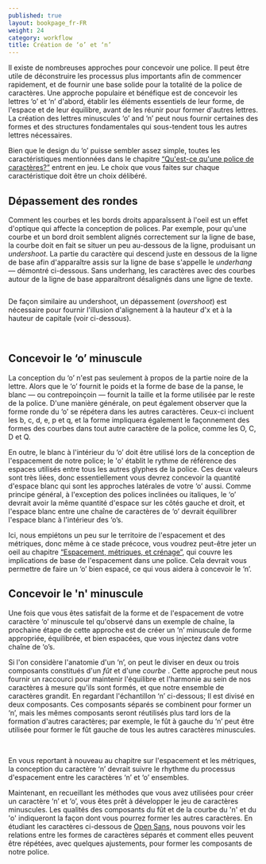 ```yaml
---
published: true
layout: bookpage_fr-FR
weight: 24
category: workflow
title: Création de ‘o’ et ‘n’
---
```


Il existe de nombreuses approches pour concevoir une police. Il peut être utile de déconstruire les
processus plus importants afin de commencer rapidement, et de fournir une base solide pour la
totalité de la police de caractères.
Une approche populaire et bénéfique est de concevoir les lettres ‘o’ et ‘n’ d'abord, établir les
éléments essentiels de leur forme, de l'espace et de leur équilibre, avant de les réunir pour former
d'autres lettres. La création des lettres minuscules ‘o’ and ‘n’ peut nous fournir certaines des formes
et des structures fondamentales qui sous-tendent tous les autres lettres nécessaires.

Bien que le design du ‘o’ puisse sembler assez simple, toutes les caractéristiques mentionnées dans le
chapitre [“Qu'est-ce qu'une police de caractères?”] entrent en jeu. Le choix que vous faites sur chaque caractéristique
doit être un choix délibéré.

## Dépassement des rondes

Comment les courbes et les bords droits apparaîssent à l'oeil est un effet d'optique qui affecte la
conception de polices.
Par exemple, pour qu'une courbe et un bord droit semblent alignés correctement sur la ligne de base,
la courbe doit en fait se situer un peu au-dessous de la ligne, produisant un *undershoot*. La partie
du caractère qui descend juste en dessous de la ligne de base afin d'apparaître assis sur la ligne de
base s'appelle le *underhang* &mdash; démontré ci-dessous. Sans underhang, les caractères avec des
courbes autour de la ligne de base apparaîtront désalignés dans une ligne de texte.

<img src="../en-US/images/underhang1.png" alt>

De façon similaire au undershoot, un dépassement (*overshoot*) est nécessaire pour fournir
l'illusion d'alignement à la hauteur d'x et à la hauteur de capitale (voir ci-dessous).

<img src="../en-US/images/nox-opensans.png" alt>

<img src="../en-US/images/nox-merriw_1.png" alt>

## Concevoir le ‘o’ minuscule

La conception du ‘o’ n'est pas seulement à propos de la partie noire de la lettre. Alors que le ‘o’
fournit le poids et la forme de base de la panse, le blanc &mdash; ou contrepoinçoin &mdash; fournit la
taille et la forme utilisée par le reste de la police.
D'une manière générale, on peut également observer que la forme ronde du ‘o’ se répétera dans les
autres caractères. Ceux-ci incluent les b, c, d, e, p et q, et la forme impliquera également le
façonnement des formes des courbes dans tout autre caractère de la police, comme les O, C, D et Q.

En outre, le blanc à l'intérieur du ‘o’ doit être utilisé lors de la conception de l'espacement de notre
police; le 'o' établit le rythme de référence des espaces utilisés entre tous les autres glyphes de la
police. Ces deux valeurs sont très liées, donc essentiellement vous devrez concevoir la quantité d'espace
blanc qui sont les approches latérales de votre ‘o’ aussi. Comme principe général, à l'exception des
polices inclinées ou italiques, le ‘o’ devrait avoir la même quantité d'espace sur les côtés gauche et
droit, et l'espace blanc entre une chaîne de caractères de ‘o’ devrait équilibrer l'espace blanc à
l'intérieur des ‘o’s.

Ici, nous empiétons un peu sur le territoire de l'espacement et des métriques, donc même à ce stade
précoce, vous voudrez peut-être jeter un oeil au chapitre [“Espacement, métriques, et crénage”], qui
couvre les implications de base de l'espacement dans une police.
Cela devrait vous permettre de faire un ‘o’ bien espacé, ce qui vous aidera à concevoir le ‘n’.

## Concevoir le 'n' minuscule

Une fois que vous êtes satisfait de la forme et de l'espacement de votre caractère ‘o’ minuscule tel
qu'observé dans un exemple de chaîne, la prochaine étape de cette approche est de créer un ‘n’
minuscule de forme appropriée, équilibrée, et bien espacées, que vous injectez dans votre chaîne de ‘o’s.

Si l'on considère l'anatomie d'un ‘n’, on peut le diviser en deux ou trois composants constitués d'un
<i>fût</i> et d'une <i>courbe </i>. Cette approche peut nous fournir un raccourci pour maintenir l'équilibre
et l'harmonie au sein de nos caractères à mesure qu'ils sont formés, et que notre ensemble de caractères
grandit. En regardant l'échantillon ‘n’ ci-dessous; Il est divisé en deux composants. Ces composants
séparés se combinent pour former un ‘n’, mais les mêmes composants seront réutilisés plus tard lors de
la formation d'autres caractères; par exemple, le fût à gauche du ‘n’ peut être utilisée pour former le fût
gauche de tous les autres caractères minuscules.

<img src="../en-US/images/n-compo-2.png" alt>

<img src="../en-US/images/n-compo-1_1.png" alt>

En vous reportant à nouveau au chapitre sur l'espacement et les métriques, la conception du caractère ‘n’
devrait suivre le rhythme du processus d'espacement entre les caractères ‘n’ et ‘o’ ensembles.

Maintenant, en recueillant les méthodes que vous avez utilisées pour créer un caractère ‘n’ et ‘o’, vous
êtes prêt à développer le jeu de caractères minuscules. Les qualités des composants du fût et de la courbe
du 'n' et du 'o' indiqueront la façon dont vous pourrez former les autres caractères.
En étudiant les caractères ci-dessous de [Open Sans], nous pouvons voir les relations entre les formes de
caractères séparés et comment elles peuvent être répétées, avec quelques ajustements, pour former
les composants de notre police.

<img src="../en-US/images/h-m-n-curves.png" alt>

<img src="../en-US/images/b-c-d-e-curves.png" alt>

<img src="../en-US/images/i-j-t-f-curves.png" alt>

[“Qu'est-ce qu'une police de caractères?”]: What_Is_a_Font.html
[“Espacement, métriques, et crénage”]: Spacing_Metrics_and_Kerning.html
[Open Sans]: http://opensans.com/
